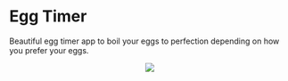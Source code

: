 # Egg Timer

Beautiful egg timer app to boil your eggs to perfection depending on how you prefer your eggs. 
<p align="center">
<img src="https://media.giphy.com/media/kG8kV3TSPqJXoOqN3l/giphy.gif"/>
</p>
